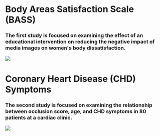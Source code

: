# Body Areas Satisfaction Scale (BASS) <br/>

### The first study is focused on examining the effect of an educational intervention on reducing the negative impact of media images on women's body dissatisfaction.

<img src ="https://api.parashospitals.com/uploads/2017/10/BMI.png" >

# Coronary Heart Disease (CHD) Symptoms <br/>


### The second study is focused on examining the relationship between occlusion score, age, and CHD symptoms in 80 patients at a cardiac clinic.
<img src="https://post.healthline.com/wp-content/uploads/2020/09/Drugs_for_CAD_A_Guide_to_Medications_for_Coronary_Artery_Disease-732x549-thumbnail-1-732x549.jpg" >